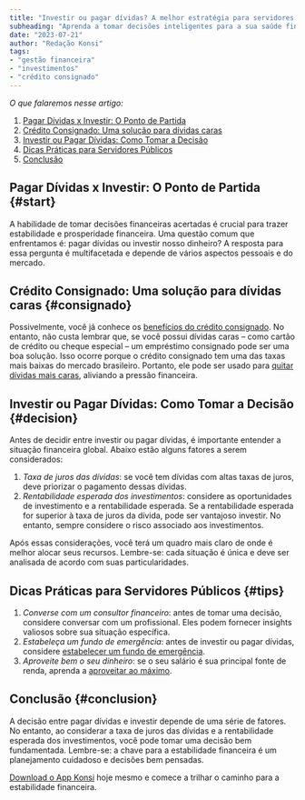 ```yaml
---
title: "Investir ou pagar dívidas? A melhor estratégia para servidores públicos"
subheading: "Aprenda a tomar decisões inteligentes para a sua saúde financeira"
date: "2023-07-21"
author: "Redação Konsi"
tags:
- "gestão financeira"
- "investimentos"
- "crédito consignado"
---
```


_O que falaremos nesse artigo:_

1. [Pagar Dívidas x Investir: O Ponto de Partida](#start)
2. [Crédito Consignado: Uma solução para dívidas caras](#consignado)
3. [Investir ou Pagar Dívidas: Como Tomar a Decisão](#decision)
4. [Dicas Práticas para Servidores Públicos](#tips)
5. [Conclusão](#conclusion)

## Pagar Dívidas x Investir: O Ponto de Partida {#start}

A habilidade de tomar decisões financeiras acertadas é crucial para trazer estabilidade e prosperidade financeira. Uma questão comum que enfrentamos é: pagar dívidas ou investir nosso dinheiro? A resposta para essa pergunta é multifacetada e depende de vários aspectos pessoais e do mercado. 

## Crédito Consignado: Uma solução para dívidas caras {#consignado}

Possivelmente, você já conhece os [benefícios do crédito consignado](https://konsi.com.br/postagens/beneficios-da-portabilidade-de-credito-consignado-para-servidores-publicos.md). No entanto, não custa lembrar que, se você possui dívidas caras – como cartão de crédito ou cheque especial – um empréstimo consignado pode ser uma boa solução. Isso ocorre porque o crédito consignado tem uma das taxas mais baixas do mercado brasileiro. Portanto, ele pode ser usado para [quitar dívidas mais caras](https://konsi.com.br/postagens/como-usar-o-credito-consignado-para-quitar-dividas-caras.md), aliviando a pressão financeira.

## Investir ou Pagar Dívidas: Como Tomar a Decisão {#decision}

Antes de decidir entre investir ou pagar dívidas, é importante entender a situação financeira global. Abaixo estão alguns fatores a serem considerados:

1. _Taxa de juros das dívidas_: se você tem dívidas com altas taxas de juros, deve priorizar o pagamento dessas dívidas.
2. _Rentabilidade esperada dos investimentos_: considere as oportunidades de investimento e a rentabilidade esperada. Se a rentabilidade esperada for superior à taxa de juros da dívida, pode ser vantajoso investir. No entanto, sempre considere o risco associado aos investimentos.

Após essas considerações, você terá um quadro mais claro de onde é melhor alocar seus recursos. Lembre-se: cada situação é única e deve ser analisada de acordo com suas particularidades.

## Dicas Práticas para Servidores Públicos {#tips}

1. _Converse com um consultor financeiro_: antes de tomar uma decisão, considere conversar com um profissional. Eles podem fornecer insights valiosos sobre sua situação específica.
2. _Estabeleça um fundo de emergência_: antes de investir ou pagar dívidas, considere [estabelecer um fundo de emergência](https://konsi.com.br/postagens/a-importncia-da-reserva-de-emergncia-e-como-constru-la-com-inteligncia-financeira.md).
3. _Aproveite bem o seu dinheiro_: se o seu salário é sua principal fonte de renda, aprenda a [aproveitar ao máximo](https://konsi.com.br/postagens/como-aproveitar-ao-mximo-seu-salrio-como-servidor-pblico.md).

## Conclusão {#conclusion}

A decisão entre pagar dívidas e investir depende de uma série de fatores. No entanto, ao considerar a taxa de juros das dívidas e a rentabilidade esperada dos investimentos, você pode tomar uma decisão bem fundamentada. Lembre-se: a chave para a estabilidade financeira é um planejamento cuidadoso e decisões bem pensadas.

[Download o App Konsi](http://konsi.app/download) hoje mesmo e comece a trilhar o caminho para a estabilidade financeira.